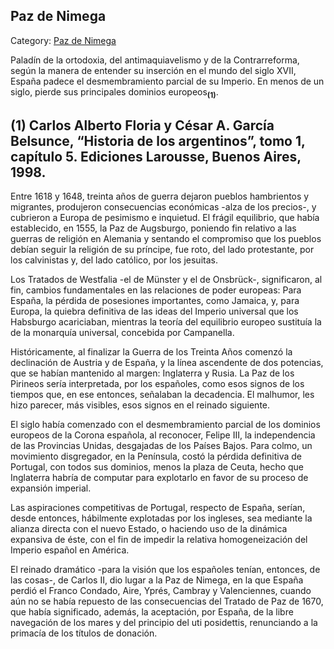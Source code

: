 ## Paz de Nimega

Category: [Paz de Nimega](http://descubrircorrientes.com.ar/2012/index.php/593-historia-desde-el-origen-hasta-1814/corrientes-en-el-siglo-xvii-periodo-1600-1750/paz-de-nimega)

Paladín de la ortodoxia, del antimaquiavelismo y de la Contrarreforma, según la manera de entender su inserción en el mundo del siglo XVII, España padece el desmembramiento parcial de su Imperio. En menos de un siglo, pierde sus principales dominios europeos<sub><strong>(1)</strong></sub>.

## **(1) Carlos Alberto Floria y César A. García Belsunce, “Historia de los argentinos”, tomo 1, capítulo 5. Ediciones Larousse, Buenos Aires, 1998.**

Entre 1618 y 1648, treinta años de guerra dejaron pueblos hambrientos y migrantes, produjeron consecuencias económicas -alza de los precios-, y cubrieron a Europa de pesimismo e inquietud. El frágil equilibrio, que había establecido, en 1555, la Paz de Augsburgo, poniendo fin relativo a las guerras de religión en Alemania y sentando el compromiso que los pueblos debían seguir la religión de su príncipe, fue roto, del lado protestante, por los calvinistas y, del lado católico, por los jesuitas.

Los Tratados de Westfalia -el de Münster y el de Onsbrück-, significaron, al fin, cambios fundamentales en las relaciones de poder europeas: Para España, la pérdida de posesiones importantes, como Jamaica, y, para Europa, la quiebra definitiva de las ideas del Imperio universal que los Habsburgo acariciaban, mientras la teoría del equilibrio europeo sustituía la de la monarquía universal, concebida por Campanella.

Históricamente, al finalizar la Guerra de los Treinta Años comenzó la declinación de Austria y de España, y la línea ascendente de dos potencias, que se habían mantenido al margen: Inglaterra y Rusia. La Paz de los Pirineos sería interpretada, por los españoles, como esos signos de los tiempos que, en ese entonces, señalaban la decadencia. El malhumor, les hizo parecer, más visibles, esos signos en el reinado siguiente.

El siglo había comenzado con el desmembramiento parcial de los dominios europeos de la Corona española, al reconocer, Felipe III, la independencia de las Provincias Unidas, desgajadas de los Países Bajos. Para colmo, un movimiento disgregador, en la Península, costó la pérdida definitiva de Portugal, con todos sus dominios, menos la plaza de Ceuta, hecho que Inglaterra habría de computar para explotarlo en favor de su proceso de expansión imperial.

Las aspiraciones competitivas de Portugal, respecto de España, serían, desde entonces, hábilmente explotadas por los ingleses, sea mediante la alianza directa con el nuevo Estado, o haciendo uso de la dinámica expansiva de éste, con el fin de impedir la relativa homogeneización del Imperio español en América.

El reinado dramático -para la visión que los españoles tenían, entonces, de las cosas-, de Carlos II, dio lugar a la Paz de Nimega, en la que España perdió el Franco Condado, Aire, Yprés, Cambray y Valenciennes, cuando aún no se había repuesto de las consecuencias del Tratado de Paz de 1670, que había significado, además, la aceptación, por España, de la libre navegación de los mares y del principio del uti posidettis, renunciando a la primacía de los títulos de donación.